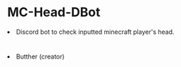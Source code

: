 # MC-Head-DBot

<li>Discord bot to check inputted minecraft player's head.

#
<li>Butther (creator)
